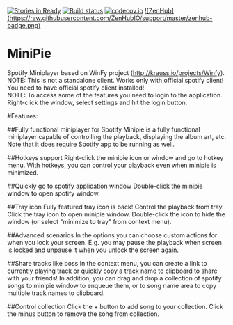 [![Stories in Ready](https://badge.waffle.io/DSilence/MiniPie.png?label=ready&title=Ready)](https://waffle.io/DSilence/MiniPie)
[![Build status](https://ci.appveyor.com/api/projects/status/xc89lwvclmexie2m?svg=true)](https://ci.appveyor.com/project/DzmitrySafarau/minipie)
[![codecov.io](https://codecov.io/github/DSilence/MiniPie/coverage.svg?branch=develop)](https://codecov.io/github/DSilence/MiniPie?branch=develop)
[![ZenHub] (https://raw.githubusercontent.com/ZenHubIO/support/master/zenhub-badge.png)](https://zenhub.io)

# MiniPie
Spotify Miniplayer based on WinFy project (http://krauss.io/projects/Winfy).  
NOTE: This is not a standalone client. Works only with official spotify client! You need to have official spotify client installed!  
NOTE: To access some of the features you need to login to the application. Right-click the window, select settings and hit the login button.

#Features:

##Fully functional miniplayer for Spotify
Minipie is a fully functional miniplayer capable of controlling the playback, displaying the album art, etc. Note that it does require Spotify app to be running as well.

##Hotkeys support
Right-click the minipie icon or window and go to hotkey menu. With hotkeys, you can control your playback even when minipie is minimized.

##Quickly go to spotify application window
Double-click the minipie window to open spotify window.

##Tray icon
Fully featured tray icon is back! Control the playback from tray. Click the tray icon to open minipie window. Double-click the icon to hide the window (or select "minimize to tray" from context menu).

##Advanced scenarios
In the options you can choose custom actions for when you lock your screen. E.g. you may pause the playback when screen is locked and unpause it when you unlock the screen again.

##Share tracks like boss
In the context menu, you can create a link to currently playing track or quickly copy a track name to clipboard to share with your friends! In addition, you can drag and drop a collection of spotify songs to minipie window to enqueue them, or to song name area to copy multiple track names to clipboard. 

##Control collection
Click the + button to add song to your collection. Click the minus button to remove the song from collection.
